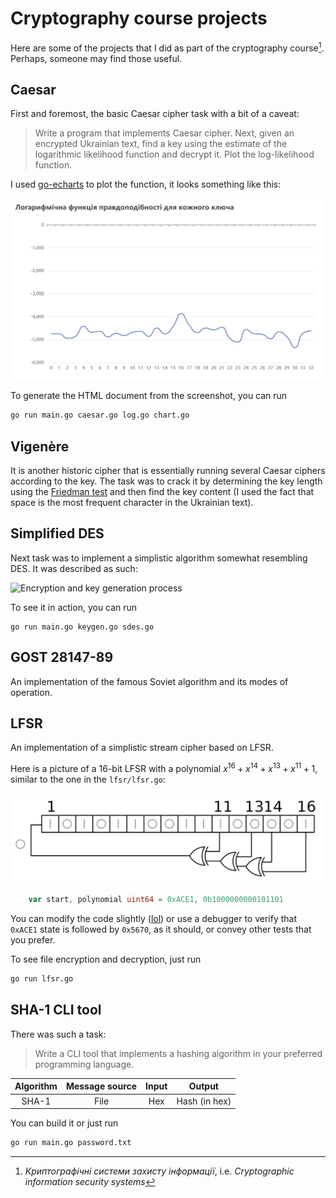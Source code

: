 # Cryptography course projects

Here are some of the projects that I did as part of the cryptography course[^1]. Perhaps, someone may find those useful.

[^1]: _Криптографічні системи захисту інформації_, i.e. _Cryptographic information security systems_

## Caesar

First and foremost, the basic Caesar cipher task with a bit of a caveat:

> Write a program that implements Caesar cipher. Next, given an encrypted Ukrainian text, find a key using the estimate of the logarithmic likelihood function and decrypt it. Plot the log-likelihood function.

I used [go-echarts](https://github.com/go-echarts/go-echarts) to plot the function, it looks something like this:

![Logarithmic likelihood graph generated by go-echarts](img/line.jpg)

To generate the HTML document from the screenshot, you can run

```bash
go run main.go caesar.go log.go chart.go
```

## Vigenère

It is another historic cipher that is essentially running several Caesar ciphers according to the key. The task was to crack it by determining the key length using the [Friedman test](https://en.wikipedia.org/wiki/Vigen%C3%A8re_cipher#Friedman_test) and then find the key content (I used the fact that space is the most frequent character in the Ukrainian text).

## Simplified DES

Next task was to implement a simplistic algorithm somewhat resembling DES. It was described as such:

![Encryption and key generation process](img/s-des.jpg)

To see it in action, you can run

```
go run main.go keygen.go sdes.go
```

## GOST 28147-89

An implementation of the famous Soviet algorithm and its modes of operation.

## LFSR

An implementation of a simplistic stream cipher based on LFSR.

Here is a picture of a 16-bit LFSR with a polynomial $x^{16} + x^{14} + x^{13} + x^{11} + 1$, similar to the one in the `lfsr/lfsr.go`:

![16-bit LFSR](img/lfsr.jpg)

```go
	var start, polynomial uint64 = 0xACE1, 0b1000000000101101
```

You can modify the code slightly ([lol](https://www.youtube.com/watch?v=QkcjCRE8Vvs)) or use a debugger to verify that `0xACE1` state is followed by `0x5670`, as it should, or convey other tests that you prefer.

To see file encryption and decryption, just run

```bash
go run lfsr.go
```

## SHA-1 CLI tool

There was such a task:

> Write a CLI tool that implements a hashing algorithm in your preferred programming language.

| Algorithm | Message source | Input |    Output     |
|:---------:|:--------------:|:-----:|:-------------:|
|   SHA-1   |      File      |  Hex  | Hash (in hex) |

You can build it or just run

```bash
go run main.go password.txt
```
